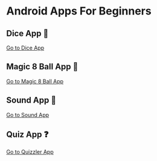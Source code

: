 
# Android Apps For Beginners


## Dice App :game_die:
[Go to Dice App](Dice)

## Magic 8 Ball App :8ball:
[Go to Magic 8 Ball App](Magic8Ball)

## Sound App :musical_keyboard:
[Go to Sound App](SoundApp)

## Quiz App :question:
[Go to Quizzler App](Quizzler)